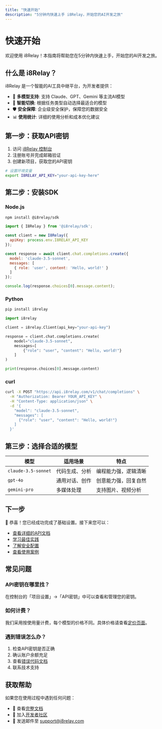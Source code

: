 ```yaml
---
title: "快速开始"
description: "5分钟内快速上手 i8Relay，开始您的AI开发之旅"
---
```


# 快速开始

欢迎使用 i8Relay！本指南将帮助您在5分钟内快速上手，开始您的AI开发之旅。

## 什么是 i8Relay？

i8Relay 是一个智能的AI工具中继平台，为开发者提供：

- 🤖 **多模型支持**: 支持 Claude、GPT、Gemini 等主流AI模型
- 🔄 **智能切换**: 根据任务类型自动选择最适合的模型
- 🛡️ **安全保障**: 企业级安全保护，保障您的数据安全
- 📊 **使用统计**: 详细的使用分析和成本优化建议

## 第一步：获取API密钥

1. 访问 [i8Relay 控制台](https://console.i8relay.com)
2. 注册账号并完成邮箱验证
3. 创建新项目，获取您的API密钥

```bash
# 设置环境变量
export I8RELAY_API_KEY="your-api-key-here"
```

## 第二步：安装SDK

### Node.js

```bash
npm install @i8relay/sdk
```

```javascript
import { I8Relay } from '@i8relay/sdk';

const client = new I8Relay({
  apiKey: process.env.I8RELAY_API_KEY
});

const response = await client.chat.completions.create({
  model: 'claude-3.5-sonnet',
  messages: [
    { role: 'user', content: 'Hello, world!' }
  ]
});

console.log(response.choices[0].message.content);
```

### Python

```bash
pip install i8relay
```

```python
import i8relay

client = i8relay.Client(api_key="your-api-key")

response = client.chat.completions.create(
    model="claude-3.5-sonnet",
    messages=[
        {"role": "user", "content": "Hello, world!"}
    ]
)

print(response.choices[0].message.content)
```

### curl

```bash
curl -X POST "https://api.i8relay.com/v1/chat/completions" \
  -H "Authorization: Bearer YOUR_API_KEY" \
  -H "Content-Type: application/json" \
  -d '{
    "model": "claude-3.5-sonnet",
    "messages": [
      {"role": "user", "content": "Hello, world!"}
    ]
  }'
```

## 第三步：选择合适的模型

| 模型 | 适用场景 | 特点 |
|------|---------|------|
| `claude-3.5-sonnet` | 代码生成、分析 | 编程能力强，逻辑清晰 |
| `gpt-4o` | 通用对话、创作 | 创意能力强，回复自然 |
| `gemini-pro` | 多媒体处理 | 支持图片、视频分析 |

## 下一步

🎉 恭喜！您已经成功完成了基础设置。接下来您可以：

- [查看详细的API文档](/docs/api/overview)
- [学习最佳实践](/docs/guides/best-practices)
- [了解安全配置](/docs/article/security)
- [查看使用案例](/docs/guides/use-cases)

## 常见问题

### API密钥在哪里找？

在控制台的「项目设置」→「API密钥」中可以查看和管理您的密钥。

### 如何计费？

我们采用按使用量计费，每个模型的价格不同。具体价格请查看[定价页面](/pricing)。

### 遇到错误怎么办？

1. 检查API密钥是否正确
2. 确认账户余额充足
3. 查看[错误代码文档](/docs/api/errors)
4. 联系技术支持

## 获取帮助

如果您在使用过程中遇到任何问题：

- 📖 查看[完整文档](/docs)
- 💬 加入[开发者社区](https://discord.gg/i8relay)
- 📧 发送邮件至 [support@i8relay.com](mailto:support@i8relay.com)